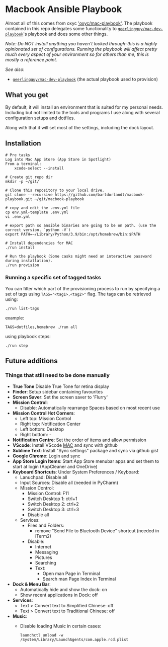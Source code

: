 # Macbook Ansible Playbook

Almost all of this comes from oxyc ['oxyc/mac-playbook'](https://github.com/oxyc/mac-playbook).
The playbook contained in this repo delegates some functionality to [`geerlingguy/mac-dev-playbook`](https://github.com/geerlingguy/mac-dev-playbook)'s playbook and does some other things.

*Note: Do NOT install anything you haven't looked through–this is a highly opinionated set of configurations. Running the playbook will affect pretty much every aspect of your environment so for others than me, this is mostly a reference point.*

*See also*:

- [`geerlingguy/mac-dev-playbook`](https://github.com/geerlingguy/mac-dev-playbook) (the actual playbook used to provision)

## What you get
By default, it will install an environment that is suited for my personal needs. Including but not limited to the tools and programs I use along with several configuration setups and dotfiles.

Along with that it will set most of the settings, including the dock layout.

## Installation

    # Pre tasks
    Log into Mac App Store (App Store in Spotlight)
    From a terminal:
        xcode-select --install

    # Create git repo dir
    mkdir -p ~/git/

    # Clone this repository to your local drive.
    git clone --recursive https://github.com/bartdorlandt/macbook-playbook.git ~/git/macbook-playbook

    # copy and edit the .env.yml file
    cp env.yml-template .env.yml
    vi .env.yml

    # export path so ansible binaries are going to be on path. (use the correct version, `python -V`)
    export PATH=~/Library/Python/3.9/bin:/opt/homebrew/bin:$PATH

    # Install dependencies for MAC
    ./run install

    # Run the playbook (Some casks might need an interactive password during installation).
    ./run provision


### Running a specific set of tagged tasks

You can filter which part of the provisioning process to run by specifying a set of tags using `TAGS="<tag1>,<tag2>"` flag. The tags can be retrieved using:

    ./run list-tags

example:

    TAGS=dotfiles,homebrew ./run all

using playbook steps:

    ./run step

## Future additions

### Things that still need to be done manually

- **True Tone** Disable True Tone for retina display
- **Finder**: Setup sidebar containing favourites
- **Screen Saver**: Set the screen saver to 'Flurry'
- **Mission Control**:
  - Disable: Automatically rearrange Spaces based on most recent use
- **Mission Control Hot Corners**:
  - Left top: Mission Control
  - Right top: Notification Center
  - Left bottom: Desktop
  - Right bottom: -
- **Notification Centre**: Set the order of items and allow permission
- **VScode**: Install VScode [MAC](https://code.visualstudio.com/docs?dv=osx) and sync with github
- **Sublime Text**: Install "Sync settings" package and sync via github gist
- **Google Chrome**: Login and sync
- **App Store Login Items**: Start App Store menubar apps and set them to start
  at login (AppCleaner and OneDrive)
- **Keyboard Shortcuts**: Under System Preferences / Keyboard:
  - Lanuchpad: Disable all
  - Input Sources: Disable all (needed in PyCharm)
  - Mission Control:
    - Mission Control: F11
    - Switch Desktop 1: ctrl+1
    - Switch Desktop 2: ctrl+2
    - Switch Desktop 3: ctrl+3
    - Disable all
  - Services: 
    - Files and Folders:
      - remove "Send File to Bluetooth Device" shortcut (needed in iTerm2)
    - Disable:
      - Internet
      - Messaging
      - Pictures
      - Searching
      - Text:
        - Open man Page in Terminal
        - Search man Page Index in Terminal
- **Dock & Menu Bar**:
  - Automatically hide and show the dock: on
  - Show recent applications in Dock: off
- **Services**:
  - Text > Convert text to Simplified Chinese: off
  - Text > Convert text to Traditional Chinese: off
- **Music**:
  - Disable loading Music in certain cases:

        launchctl unload -w /System/Library/LaunchAgents/com.apple.rcd.plist
